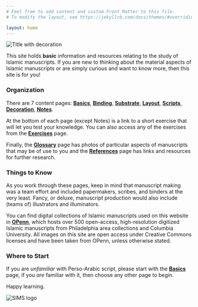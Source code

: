 ```yaml
---
# Feel free to add content and custom Front Matter to this file.
# To modify the layout, see https://jekyllrb.com/docs/themes/#overriding-theme-defaults

layout: home
---
```

![Title with decoration](/islamicmss/assets/basics.jpg)

This site holds **basic** information and resources relating to  the study of Islamic manuscripts. If you are new to thinking about the material aspects of Islamic manuscripts or are simply curious and want to know more, then this site is for you!

### **Organization**

 There are 7 content pages: [**Basics**](/islamicmss/basics/), [**Binding**](/islamicmss/binding/), [**Substrate**](/islamicmss/substrate/), [**Layout**](/islamicmss/layout/), [**Scripts**](/islamicmss/scripts/), [**Decoration**](/islamicmss/decoration/), [**Notes**](/islamicmss/notes/).

 At the bottom of each page (except Notes) is a link to a short exercise that will let you test your knowledge. You can also access any of the exercises from the [**Exercises**](/islamicmss/exercises) page.

 Finally, the [**Glossary**](/islamicmss/glossary/) page has photos of particular aspects of manuscripts that may be of use to you and the [**References**](/islamicmss/references/) page has links and resources for further research.

### **Things to Know**

As you work through these pages, keep in mind that manuscript making was a team effort and included papermakers, scribes,  and binders at the very least. Fancy, or deluxe, manuscript production would also include (teams of) illustrators and illuminators.

You can find digital collections of Islamic manuscripts used on this website in [**OPenn**](http://openn.library.upenn.edu/html/muslimworld_contents.html), which hosts over 500 open-access, high-resolution digitized Islamic manuscripts from Philadelphia area collections and Columbia University. All images on this site are open access under Creative Commons licenses and have been taken from OPenn, unless otherwise stated.

### **Where to Start**

If you are *unfamiliar* with Perso-Arabic script, please start with the [**Basics**](/islamicmss/basics/) page, if you *are* familiar with it, then choose any other page to begin.


Happy learning.

![SIMS logo](/islamicmss/assets/sims-small.jpg)
